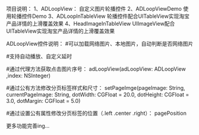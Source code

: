 项目说明：
1、ADLoopView：
自定义图片轮播控件
2、ADLoopViewDemo
使用轮播控件Demo
3、ADLoopInTableView
轮播控件配合UITableView实现淘宝产品详情的上滑覆盖效果
4、HeadImageInTableView
UIImageView配合UITableView实现淘宝产品详情的上滑覆盖效果

ADLoopView控件说明：
#可以加载网络图片、本地图片，自动判断是否网络图片

#支持自动播放、自定义延时

#通过代理方法获取点击图片序号：
adLoopView(adLoopView: ADLoopView ,index: NSInteger)

#通过公有方法修改分页标签样式和尺寸：
setPageImge(pageImage: String, currentPageImage: String, dotWidth: CGFloat = 20.0, dotHeight: CGFloat = 3.0, dotMargin: CGFloat = 5.0)

#通过设置公有属性修改分页标签的位置（.left .center .right）：
pagePosition

更多功能完善ing...
